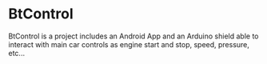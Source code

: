 # BtControl
BtControl is a project includes an Android App and an Arduino shield able to interact with main car controls as engine start and stop, speed, pressure, etc...

